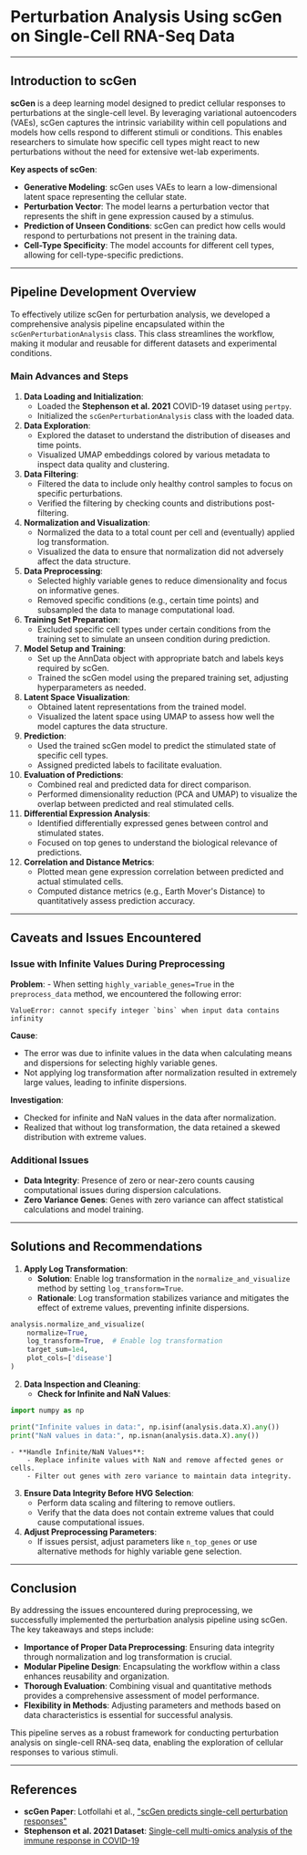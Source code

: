 # Perturbation Analysis Using scGen on Single-Cell RNA-Seq Data

---

## Introduction to scGen

**scGen** is a deep learning model designed to predict cellular responses to perturbations at the single-cell level. By leveraging variational autoencoders (VAEs), scGen captures the intrinsic variability within cell populations and models how cells respond to different stimuli or conditions. This enables researchers to simulate how specific cell types might react to new perturbations without the need for extensive wet-lab experiments.

**Key aspects of scGen**:
- **Generative Modeling**: scGen uses VAEs to learn a low-dimensional latent space representing the cellular state.
- **Perturbation Vector**: The model learns a perturbation vector that represents the shift in gene expression caused by a stimulus.
- **Prediction of Unseen Conditions**: scGen can predict how cells would respond to perturbations not present in the training data.
- **Cell-Type Specificity**: The model accounts for different cell types, allowing for cell-type-specific predictions.

---

## Pipeline Development Overview

To effectively utilize scGen for perturbation analysis, we developed a comprehensive analysis pipeline encapsulated within the `scGenPerturbationAnalysis` class. This class streamlines the workflow, making it modular and reusable for different datasets and experimental conditions.

### Main Advances and Steps

1. **Data Loading and Initialization**:
    - Loaded the **Stephenson et al. 2021** COVID-19 dataset using `pertpy`.
    - Initialized the `scGenPerturbationAnalysis` class with the loaded data.
2. **Data Exploration**:
    - Explored the dataset to understand the distribution of diseases and time points.
    - Visualized UMAP embeddings colored by various metadata to inspect data quality and clustering.
3. **Data Filtering**:
    - Filtered the data to include only healthy control samples to focus on specific perturbations.
    - Verified the filtering by checking counts and distributions post-filtering.
4. **Normalization and Visualization**:
    - Normalized the data to a total count per cell and (eventually) applied log transformation.
    - Visualized the data to ensure that normalization did not adversely affect the data structure.
5. **Data Preprocessing**:
    - Selected highly variable genes to reduce dimensionality and focus on informative genes.
    - Removed specific conditions (e.g., certain time points) and subsampled the data to manage computational load.
6. **Training Set Preparation**:
    - Excluded specific cell types under certain conditions from the training set to simulate an unseen condition during prediction.
7. **Model Setup and Training**:
    - Set up the AnnData object with appropriate batch and labels keys required by scGen.
    - Trained the scGen model using the prepared training set, adjusting hyperparameters as needed.
8. **Latent Space Visualization**:
    - Obtained latent representations from the trained model.
    - Visualized the latent space using UMAP to assess how well the model captures the data structure.
9. **Prediction**:
    - Used the trained scGen model to predict the stimulated state of specific cell types.
    - Assigned predicted labels to facilitate evaluation.
10. **Evaluation of Predictions**:
    - Combined real and predicted data for direct comparison.
    - Performed dimensionality reduction (PCA and UMAP) to visualize the overlap between predicted and real stimulated cells.
11. **Differential Expression Analysis**:
    - Identified differentially expressed genes between control and stimulated states.
    - Focused on top genes to understand the biological relevance of predictions.
12. **Correlation and Distance Metrics**:
    - Plotted mean gene expression correlation between predicted and actual stimulated cells.
    - Computed distance metrics (e.g., Earth Mover's Distance) to quantitatively assess prediction accuracy.

---

## Caveats and Issues Encountered

### Issue with Infinite Values During Preprocessing

**Problem**:
    - When setting `highly_variable_genes=True` in the `preprocess_data` method, we encountered the following error:
```
ValueError: cannot specify integer `bins` when input data contains infinity
```

**Cause**:
- The error was due to infinite values in the data when calculating means and dispersions for selecting highly variable genes.
- Not applying log transformation after normalization resulted in extremely large values, leading to infinite dispersions.

**Investigation**:
- Checked for infinite and NaN values in the data after normalization.
- Realized that without log transformation, the data retained a skewed distribution with extreme values.

### Additional Issues

- **Data Integrity**: Presence of zero or near-zero counts causing computational issues during dispersion calculations.
- **Zero Variance Genes**: Genes with zero variance can affect statistical calculations and model training.

---

## Solutions and Recommendations

1. **Apply Log Transformation**:
    - **Solution**: Enable log transformation in the `normalize_and_visualize` method by setting `log_transform=True`.
    - **Rationale**: Log transformation stabilizes variance and mitigates the effect of extreme values, preventing infinite dispersions.
```python
analysis.normalize_and_visualize(
    normalize=True,
    log_transform=True,  # Enable log transformation
    target_sum=1e4,
    plot_cols=['disease']
)
```
2. **Data Inspection and Cleaning**:
    - **Check for Infinite and NaN Values**:

```python
import numpy as np

print("Infinite values in data:", np.isinf(analysis.data.X).any())
print("NaN values in data:", np.isnan(analysis.data.X).any())
```
    - **Handle Infinite/NaN Values**:
        - Replace infinite values with NaN and remove affected genes or cells.
        - Filter out genes with zero variance to maintain data integrity.
3. **Ensure Data Integrity Before HVG Selection**:
    - Perform data scaling and filtering to remove outliers.
    - Verify that the data does not contain extreme values that could cause computational issues.
4. **Adjust Preprocessing Parameters**:
    - If issues persist, adjust parameters like `n_top_genes` or use alternative methods for highly variable gene selection.

---

## Conclusion

By addressing the issues encountered during preprocessing, we successfully implemented the perturbation analysis pipeline using scGen. The key takeaways and steps include:

- **Importance of Proper Data Preprocessing**: Ensuring data integrity through normalization and log transformation is crucial.
- **Modular Pipeline Design**: Encapsulating the workflow within a class enhances reusability and organization.
- **Thorough Evaluation**: Combining visual and quantitative methods provides a comprehensive assessment of model performance.
- **Flexibility in Methods**: Adjusting parameters and methods based on data characteristics is essential for successful analysis.

This pipeline serves as a robust framework for conducting perturbation analysis on single-cell RNA-seq data, enabling the exploration of cellular responses to various stimuli.

---

## References

- **scGen Paper**: Lotfollahi et al., ["scGen predicts single-cell perturbation responses"](https://www.nature.com/articles/s41592-019-0494-8)
- **Stephenson et al. 2021 Dataset**: [Single-cell multi-omics analysis of the immune response in COVID-19](https://www.nature.com/articles/s41591-021-01329-2)